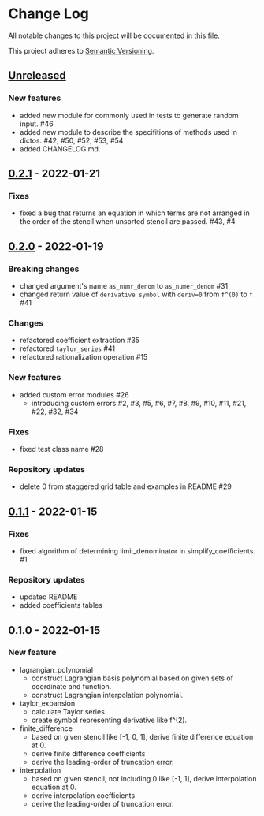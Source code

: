 # Change Log
All notable changes to this project will be documented in this file.

This project adheres to [Semantic Versioning](http://semver.org/).

## [Unreleased]

### New features
- added new module for commonly used in tests to generate random input. #46
- added new module to describe the specifitions of methods used in dictos. #42, #50, #52, #53, #54
- added CHANGELOG.md.

## [0.2.1] - 2022-01-21
### Fixes
- fixed a bug that returns an equation in which terms are not arranged in the order of the stencil when unsorted stencil are passed. #43, #4

## [0.2.0] - 2022-01-19
### Breaking changes
- changed argument's name `as_numr_denom` to `as_numer_denom` #31
- changed return value of `derivative symbol` with `deriv=0` from `f^(0)` to `f` #41

### Changes
- refactored coefficient extraction #35
- refactored `taylor_series` #41
- refactored rationalization operation #15

### New features
- added custom error modules #26
  - introducing custom errors #2, #3, #5, #6, #7, #8, #9, #10, #11, #21, #22, #32, #34

### Fixes
- fixed test class name #28

### Repository updates
- delete 0 from staggered grid table and examples in README #29

## [0.1.1] - 2022-01-15
### Fixes
- fixed algorithm of determining limit_denominator in simplify_coefficients. #1

### Repository updates
- updated README
- added coefficients tables

## 0.1.0 - 2022-01-15
### New feature
- lagrangian_polynomial
  - construct Lagrangian basis polynomial based on given sets of coordinate and function.
  - construct Lagrangian interpolation polynomial.
- taylor_expansion
  - calculate Taylor series.
  - create symbol representing derivative like f^(2).
- finite_difference
  - based on given stencil like [-1, 0, 1], derive finite difference equation at 0.
  - derive finite difference coefficients
  - derive the leading-order of truncation error.
- interpolation
  - based on given stencil, not including 0 like [-1, 1], derive interpolation equation at 0.
  - derive interpolation coefficients
  - derive the leading-order of truncation error.

[Unreleased]: https://github.com/degawa/dictos/compare/v0.2.1...HEAD
[0.2.1]: https://github.com/degawa/dictos/compare/v0.2.0...v0.2.1
[0.2.0]: https://github.com/degawa/dictos/compare/v0.1.1...v0.2.0
[0.1.1]: https://github.com/degawa/dictos/compare/v0.1.0...v0.1.1